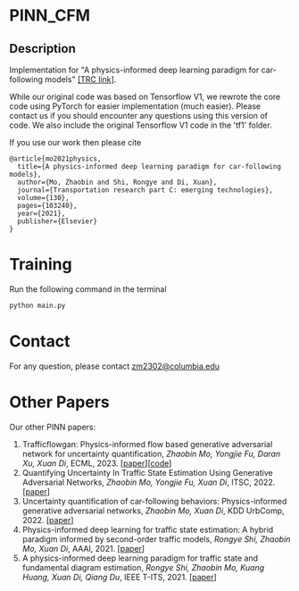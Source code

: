 # PINN_CFM

## Description
Implementation for "A physics-informed deep learning paradigm for car-following models" [[TRC link]](https://www.sciencedirect.com/science/article/pii/S0968090X21002539).

While our original code was based on Tensorflow V1, we rewrote the core code using PyTorch for easier implementation (much easier). Please contact us if you should encounter any questions using this version of code. We also include the original Tensorflow V1 code in the 'tf1' folder.

If you use our work then please cite
```
@article{mo2021physics,
  title={A physics-informed deep learning paradigm for car-following models},
  author={Mo, Zhaobin and Shi, Rongye and Di, Xuan},
  journal={Transportation research part C: emerging technologies},
  volume={130},
  pages={103240},
  year={2021},
  publisher={Elsevier}
}
```






# Training
Run the following command in the terminal
```python
python main.py
```

# Contact

For any question, please contact zm2302@columbia.edu

# Other Papers
Our other PINN papers:
1. Trafficflowgan: Physics-informed flow based generative adversarial network for uncertainty quantification, *Zhaobin Mo, Yongjie Fu, Daran Xu, Xuan Di*, ECML, 2023. [[paper](https://link.springer.com/chapter/10.1007/978-3-031-26409-2_20)][[code](https://github.com/ZhaobinMo/TrafficFlowGAN)]
2. Quantifying Uncertainty In Traffic State Estimation Using Generative Adversarial Networks, *Zhaobin Mo, Yongjie Fu, Xuan Di*, ITSC, 2022. [[paper](https://ieeexplore.ieee.org/document/9921791)]
3. Uncertainty quantification of car-following behaviors: Physics-informed generative adversarial networks, *Zhaobin Mo, Xuan Di*, KDD UrbComp, 2022. [[paper](http://urban-computing.com/urbcomp2022/file/UrbComp2022_paper_3574.pdf)]
4. Physics-informed deep learning for traffic state estimation: A hybrid paradigm informed by second-order traffic models, *Rongye Shi, Zhaobin Mo, Xuan Di*, AAAI, 2021. [[paper](https://ojs.aaai.org/index.php/AAAI/article/view/16132)]
5. A physics-informed deep learning paradigm for traffic state and fundamental diagram estimation, *Rongye Shi, Zhaobin Mo, Kuang Huang, Xuan Di, Qiang Du*, IEEE T-ITS, 2021. [[paper](https://ieeexplore.ieee.org/stamp/stamp.jsp?arnumber=9531557)]

